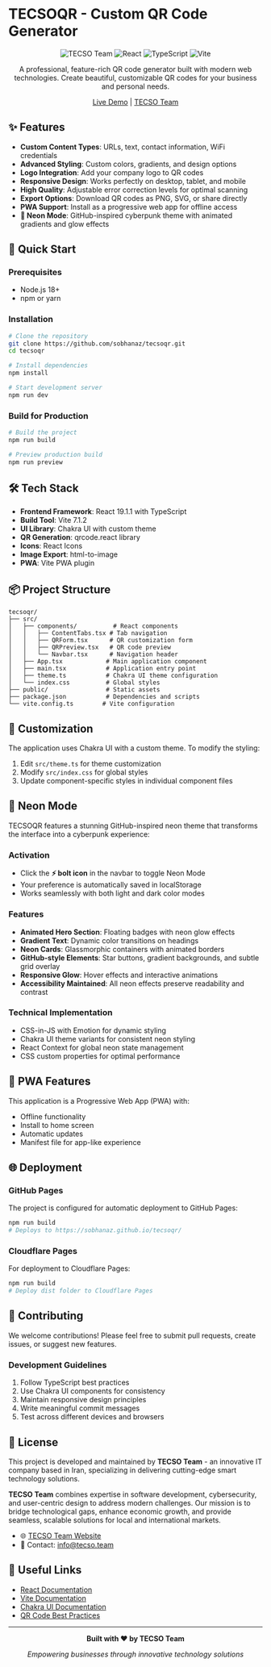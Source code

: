 # TECSOQR - Custom QR Code Generator

<div align="center">

![TECSO Team](https://img.shields.io/badge/By-TECSO%20Team-blue?style=for-the-badge&logo=react)
![React](https://img.shields.io/badge/React-19.1.1-61DAFB?style=for-the-badge&logo=react)
![TypeScript](https://img.shields.io/badge/TypeScript-5.8.3-3178C6?style=for-the-badge&logo=typescript)
![Vite](https://img.shields.io/badge/Vite-7.1.2-646CFF?style=for-the-badge&logo=vite)

A professional, feature-rich QR code generator built with modern web technologies. Create beautiful, customizable QR codes for your business and personal needs.

[Live Demo](https://qrcode.tecso.team/) | [TECSO Team](https://cv.tecso.team/)

</div>

## ✨ Features

- **Custom Content Types**: URLs, text, contact information, WiFi credentials
- **Advanced Styling**: Custom colors, gradients, and design options
- **Logo Integration**: Add your company logo to QR codes
- **Responsive Design**: Works perfectly on desktop, tablet, and mobile
- **High Quality**: Adjustable error correction levels for optimal scanning
- **Export Options**: Download QR codes as PNG, SVG, or share directly
- **PWA Support**: Install as a progressive web app for offline access
- **🌟 Neon Mode**: GitHub-inspired cyberpunk theme with animated gradients and glow effects

## 🚀 Quick Start

### Prerequisites

- Node.js 18+
- npm or yarn

### Installation

```bash
# Clone the repository
git clone https://github.com/sobhanaz/tecsoqr.git
cd tecsoqr

# Install dependencies
npm install

# Start development server
npm run dev
```

### Build for Production

```bash
# Build the project
npm run build

# Preview production build
npm run preview
```

## 🛠️ Tech Stack

- **Frontend Framework**: React 19.1.1 with TypeScript
- **Build Tool**: Vite 7.1.2
- **UI Library**: Chakra UI with custom theme
- **QR Generation**: qrcode.react library
- **Icons**: React Icons
- **Image Export**: html-to-image
- **PWA**: Vite PWA plugin

## 📦 Project Structure

```
tecsoqr/
├── src/
│   ├── components/          # React components
│   │   ├── ContentTabs.tsx # Tab navigation
│   │   ├── QRForm.tsx      # QR customization form
│   │   ├── QRPreview.tsx   # QR code preview
│   │   └── Navbar.tsx      # Navigation header
│   ├── App.tsx            # Main application component
│   ├── main.tsx           # Application entry point
│   ├── theme.ts           # Chakra UI theme configuration
│   └── index.css          # Global styles
├── public/                # Static assets
├── package.json           # Dependencies and scripts
└── vite.config.ts        # Vite configuration
```

## 🎨 Customization

The application uses Chakra UI with a custom theme. To modify the styling:

1. Edit `src/theme.ts` for theme customization
2. Modify `src/index.css` for global styles
3. Update component-specific styles in individual component files

## 🌟 Neon Mode

TECSOQR features a stunning GitHub-inspired neon theme that transforms the interface into a cyberpunk experience:

### Activation

- Click the **⚡ bolt icon** in the navbar to toggle Neon Mode
- Your preference is automatically saved in localStorage
- Works seamlessly with both light and dark color modes

### Features

- **Animated Hero Section**: Floating badges with neon glow effects
- **Gradient Text**: Dynamic color transitions on headings
- **Neon Cards**: Glassmorphic containers with animated borders
- **GitHub-style Elements**: Star buttons, gradient backgrounds, and subtle grid overlay
- **Responsive Glow**: Hover effects and interactive animations
- **Accessibility Maintained**: All neon effects preserve readability and contrast

### Technical Implementation

- CSS-in-JS with Emotion for dynamic styling
- Chakra UI theme variants for consistent neon styling
- React Context for global neon state management
- CSS custom properties for optimal performance

## 📱 PWA Features

This application is a Progressive Web App (PWA) with:

- Offline functionality
- Install to home screen
- Automatic updates
- Manifest file for app-like experience

## 🌐 Deployment

### GitHub Pages

The project is configured for automatic deployment to GitHub Pages:

```bash
npm run build
# Deploys to https://sobhanaz.github.io/tecsoqr/
```

### Cloudflare Pages

For deployment to Cloudflare Pages:

```bash
npm run build
# Deploy dist folder to Cloudflare Pages
```

## 🤝 Contributing

We welcome contributions! Please feel free to submit pull requests, create issues, or suggest new features.

### Development Guidelines

1. Follow TypeScript best practices
2. Use Chakra UI components for consistency
3. Maintain responsive design principles
4. Write meaningful commit messages
5. Test across different devices and browsers

## 📄 License

This project is developed and maintained by **TECSO Team** - an innovative IT company based in Iran, specializing in delivering cutting-edge smart technology solutions.

**TECSO Team** combines expertise in software development, cybersecurity, and user-centric design to address modern challenges. Our mission is to bridge technological gaps, enhance economic growth, and provide seamless, scalable solutions for local and international markets.

- 🌐 [TECSO Team Website](https://cv.tecso.team/)
- 📧 Contact: info@tecso.team

## 🔗 Useful Links

- [React Documentation](https://react.dev/)
- [Vite Documentation](https://vitejs.dev/)
- [Chakra UI Documentation](https://chakra-ui.com/)
- [QR Code Best Practices](https://www.qrcode.com/en/howto/)

---

<div align="center">

**Built with ❤️ by TECSO Team**

_Empowering businesses through innovative technology solutions_

</div>
